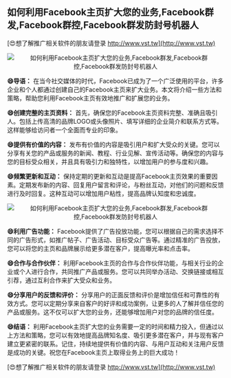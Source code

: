 ## **如何利用Facebook主页扩大您的业务,Facebook群发,Facebook群控,Facebook群发防封号机器人**

[😍想了解推广相关软件的朋友请登录 http://www.vst.tw](http://www.vst.tw)

 <center><img src="https://vst.tw/MP4/tuiguang/png/2.png" alt="如何利用Facebook主页扩大您的业务,Facebook群发,Facebook群控,Facebook群发防封号机器人"></center>

**😄导语：**
在当今社交媒体的时代，Facebook已成为了一个广泛使用的平台，许多企业和个人都通过创建自己的Facebook主页来扩大业务。本文将介绍一些方法和策略，帮助您利用Facebook主页有效地推广和扩展您的业务。

**😄创建完整的主页资料：**
首先，确保您的Facebook主页资料完整、准确且吸引人。包括上传高清的品牌LOGO或头像照片、填写详细的企业简介和联系方式等。这样能够给访问者一个全面而专业的印象。

**😄提供有价值的内容：**
发布有价值的内容是吸引用户和扩大受众的关键。您可以分享有关您的产品或服务的新闻、教程、行业见解、宣传活动等。确保您的内容与您的目标受众相关，并且具有吸引力和独特性，以增加用户的参与度和兴趣。

**😄频繁更新和互动：**
保持定期的更新和互动是提高Facebook主页效果的重要因素。定期发布新的内容、回复用户留言和评论，与粉丝互动，对他们的问题和反馈进行及时回复。这种互动可以增加用户粘性，提高品牌认知度和忠诚度。

 <center><img src="https://vst.tw/MP4/tuiguang/png/5.png" alt="如何利用Facebook主页扩大您的业务,Facebook群发,Facebook群控,Facebook群发防封号机器人"></center>

**😄利用广告功能：**
Facebook提供了广告投放功能，您可以根据自己的需求选择不同的广告形式，如推广帖子、广告活动、目标受众广告等。通过精准的广告投放，您可以将您的主页和品牌展示给更多潜在客户，提高曝光率和点击率。

**😄合作与合作伙伴：**
利用Facebook主页的合作与合作伙伴功能，与相关行业的企业或个人进行合作，共同推广产品或服务。您可以共同举办活动、交换链接或相互引荐，通过互利合作来扩大受众和业务。

**😄分享用户的反馈和评价：**
分享用户的正面反馈和评价是增加信任和可靠性的有效方式。您可以定期分享来自客户的好评和成功案例，让更多的人了解并信任您的产品或服务。这不仅可以扩大您的业务，还能够增加用户对您的品牌的信任度。

**😄结语：**
利用Facebook主页扩大您的业务需要一定的时间和精力投入，但通过以上方法和策略，您可以有效地提高品牌知名度、吸引更多潜在客户，并与现有客户建立更紧密的联系。记住，持续地提供有价值的内容、与用户互动和关注用户反馈是成功的关键。祝您在Facebook主页上取得业务上的巨大成功！

[😍想了解推广相关软件的朋友请登录 http://www.vst.tw](http://www.vst.tw)



